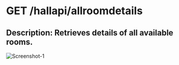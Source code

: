 # GET /hallapi/allroomdetails
## Description: Retrieves details of all available rooms.
![Screenshot-1](Images/Screenshot(2).png)
